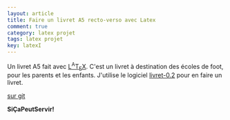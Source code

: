 ```yaml
---
layout: article
title: Faire un livret A5 recto-verso avec Latex
comment: true
category: latex projet
tags: latex projet
key: latexI
---
```


Un livret A5 fait avec [L<sup>A</sup>T<sub>E</sub>X](https://fr.wikibooks.org/wiki/LaTeX). C'est un livret à destination des écoles de foot, pour les parents et les enfants.
J'utilise le logiciel [livret-0.2](http://www.biotechno.fr/BookletImposer.html) pour en faire un livret.

[sur git](https://github.com/psic/livretA5)


**SiÇaPeutServir!**

